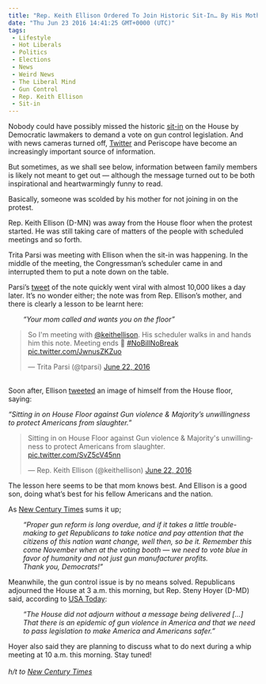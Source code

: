```yaml
---
title: "Rep. Keith Ellison Ordered To Join Historic Sit-In… By His Mother!"
date: "Thu Jun 23 2016 14:41:25 GMT+0000 (UTC)"
tags: 
 - Lifestyle
 - Hot Liberals
 - Politics
 - Elections
 - News
 - Weird News
 - The Liberal Mind
 - Gun Control
 - Rep. Keith Ellison
 - Sit-in
---
```

<p><!--OffDef--></p><p><!--Ads1--></p><p>Nobody could have possibly missed the historic <a href="http://www.liberalamerica.org/2016/06/22/breaking-house-democrats-stage-sit-in-over-gun-violence-video/">sit-in</a> on the House by Democratic lawmakers&#xA0;to demand a vote on gun control legislation. And with news cameras turned off, <a href="http://www.liberalamerica.org/2016/06/22/paul-ryan-tried-to-silence-house-democrats-gun-violence-sit-in-so-theyre-live-streaming-it/">Twitter</a>&#xA0;and Periscope have become an increasingly important source of information.</p><p>But sometimes, as we shall see below, information between family members is likely not meant to get out &#x2014; although the message turned out to be both inspirational and heartwarmingly funny to read.</p><p>Basically, someone was scolded by his mother for not joining in on the protest.</p><p>Rep. Keith Ellison (D-MN) was away from the House floor when the protest started. He was still taking care of matters of the people with scheduled meetings and so forth.</p><p>Trita Parsi was meeting with Ellison when the sit-in was happening. In the middle of the meeting, the Congressman&#x2019;s scheduler came in and interrupted them to put a note down on the table.</p><p>Parsi&#x2019;s <a href="https://twitter.com/tparsi/status/745668721365098496?ref_src=twsrc%5Etfw" onclick="__gaTracker(&apos;send&apos;, &apos;event&apos;, &apos;outbound-article&apos;, &apos;https://twitter.com/tparsi/status/745668721365098496?ref_src=twsrc%5Etfw&apos;, &apos;tweet&apos;);">tweet</a> of the note quickly went viral with almost 10,000 likes a&#xA0;day later. It&#x2019;s no wonder either; the note was from Rep. Ellison&#x2019;s mother, and there is clearly a lesson to be learnt here:</p><p style="padding-left: 30px;"><em>&#x201C;Your mom called and wants you on the floor&#x201D;</em></p><blockquote class="twitter-tweet" data-lang="en"><p lang="en" dir="ltr">So I&apos;m meeting with <a href="https://twitter.com/keithellison" onclick="__gaTracker(&apos;send&apos;, &apos;event&apos;, &apos;outbound-article&apos;, &apos;https://twitter.com/keithellison&apos;, &apos;@keithellison&apos;);">@keithellison</a>. His scheduler walks in and hands him this note. Meeting ends &#x1F642; <a href="https://twitter.com/hashtag/NoBillNoBreak?src=hash" onclick="__gaTracker(&apos;send&apos;, &apos;event&apos;, &apos;outbound-article&apos;, &apos;https://twitter.com/hashtag/NoBillNoBreak?src=hash&apos;, &apos;#NoBillNoBreak&apos;);">#NoBillNoBreak</a> <a href="https://t.co/JwnusZKZuo" onclick="__gaTracker(&apos;send&apos;, &apos;event&apos;, &apos;outbound-article&apos;, &apos;https://t.co/JwnusZKZuo&apos;, &apos;pic.twitter.com/JwnusZKZuo&apos;);">pic.twitter.com/JwnusZKZuo</a></p>
<p>&#x2014; Trita Parsi (@tparsi) <a href="https://twitter.com/tparsi/status/745668721365098496" onclick="__gaTracker(&apos;send&apos;, &apos;event&apos;, &apos;outbound-article&apos;, &apos;https://twitter.com/tparsi/status/745668721365098496&apos;, &apos;June 22, 2016&apos;);">June 22, 2016</a></p></blockquote><p><script async src="//platform.twitter.com/widgets.js" charset="utf-8"></script><br>
Soon after, Ellison <a href="https://twitter.com/keithellison/status/745667846173253632/photo/1?ref_src=twsrc%5Etfw" onclick="__gaTracker(&apos;send&apos;, &apos;event&apos;, &apos;outbound-article&apos;, &apos;https://twitter.com/keithellison/status/745667846173253632/photo/1?ref_src=twsrc%5Etfw&apos;, &apos;tweeted&apos;);">tweeted</a> an image of himself from the House floor, saying:</p><p><em>&#x201C;Sitting in on House Floor against Gun violence &amp; Majority&#x2019;s unwillingness to protect Americans from slaughter.&#x201D;</em></p><blockquote class="twitter-tweet" data-lang="en"><p lang="en" dir="ltr">Sitting in on House Floor against Gun violence &amp; Majority&apos;s unwillingness to protect Americans from slaughter. <a href="https://t.co/SvZ5cV45nn" onclick="__gaTracker(&apos;send&apos;, &apos;event&apos;, &apos;outbound-article&apos;, &apos;https://t.co/SvZ5cV45nn&apos;, &apos;pic.twitter.com/SvZ5cV45nn&apos;);">pic.twitter.com/SvZ5cV45nn</a></p>
<p>&#x2014; Rep. Keith Ellison (@keithellison) <a href="https://twitter.com/keithellison/status/745667846173253632" onclick="__gaTracker(&apos;send&apos;, &apos;event&apos;, &apos;outbound-article&apos;, &apos;https://twitter.com/keithellison/status/745667846173253632&apos;, &apos;June 22, 2016&apos;);">June 22, 2016</a></p></blockquote><p><script async src="//platform.twitter.com/widgets.js" charset="utf-8"></script></p><p>The lesson here seems to be that mom knows best. And Ellison is a good son, doing what&#x2019;s best for his fellow Americans and the nation.</p><p>As <a href="http://newcenturytimes.com/2016/06/22/see-how-this-house-dem-got-schooled-by-his-mom-who-demanded-he-join-the-sit-in-image/" onclick="__gaTracker(&apos;send&apos;, &apos;event&apos;, &apos;outbound-article&apos;, &apos;http://newcenturytimes.com/2016/06/22/see-how-this-house-dem-got-schooled-by-his-mom-who-demanded-he-join-the-sit-in-image/&apos;, &apos;New Century Times&apos;);">New Century Times</a> sums it up;</p><p style="padding-left: 30px;"><em>&#x201C;Proper gun reform is long overdue, and if it takes a little trouble-making to get Republicans&#xA0;to take notice and pay attention that the citizens of this nation want change, well then, so be it. Remember this come November when at the voting booth &#x2014; we need to vote blue in favor of humanity and not just gun manufacturer profits.</em><br>
<em> Thank you, Democrats!&#x201D;</em></p><p><!--Ads2--></p><p>Meanwhile, the gun control issue is by no means solved.&#xA0;Republicans adjourned the House at 3 a.m. this morning, but Rep. Steny Hoyer (D-MD) said, according to&#xA0;<a href="http://www.usatoday.com/story/news/politics/2016/06/22/house-democrats-stage-sit-in-over-gun-legislation/86241864/" onclick="__gaTracker(&apos;send&apos;, &apos;event&apos;, &apos;outbound-article&apos;, &apos;http://www.usatoday.com/story/news/politics/2016/06/22/house-democrats-stage-sit-in-over-gun-legislation/86241864/&apos;, &apos;USA Today&apos;);">USA Today</a>:</p><p style="padding-left: 30px;"><em>&#x201C;The House did not adjourn without a message being delivered [&#x2026;] That there is an&#xA0;epidemic of gun violence in America and that we need to pass legislation to make America and Americans safer.&#x201D;</em></p><p>Hoyer also said they are planning to discuss what to do next during a whip meeting at 10 a.m. this morning. Stay tuned!<br>
<em><br>
h/t to <a href="http://newcenturytimes.com/2016/06/22/see-how-this-house-dem-got-schooled-by-his-mom-who-demanded-he-join-the-sit-in-image/" onclick="__gaTracker(&apos;send&apos;, &apos;event&apos;, &apos;outbound-article&apos;, &apos;http://newcenturytimes.com/2016/06/22/see-how-this-house-dem-got-schooled-by-his-mom-who-demanded-he-join-the-sit-in-image/&apos;, &apos;New Century Times&apos;);" target="_blank">New Century Times</a></em></p>